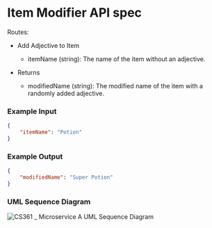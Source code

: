 # Item Modifier API spec

Routes:
  - Add Adjective to Item
    - itemName (string): The name of the item without an adjective.

  - Returns
    - modifiedName (string): The modified name of the item with a randomly added adjective.

### Example Input
```json
{
    "itemName": "Potion"
}
```

### Example Output
```json
{
    "modifiedName": "Super Potion"
}
```

### UML Sequence Diagram
![CS361 _ Microservice A UML Sequence Diagram](https://github.com/user-attachments/assets/0b8f0d80-23c9-482d-9055-6b892465fb69)
